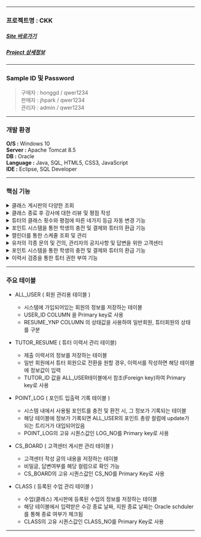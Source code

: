 ----------------------
### 프로젝트명 : CKK
##### [Site 바로가기](park.jh92.kro.kr/CKK)
##### [Project 상세정보](https://www.notion.so/CKK-Cooking-King-91c88bfdf1ee45a7bf71995041b7cc42)
----------------------

### Sample ID 및 Password
> 구매자 : honggd / qwer1234 <br>
> 판매자 : jhpark / qwer1234 <br>
> 관리자 : admin / qwer1234 <br>

--- 

### 개발 환경
**O/S :** Windows 10<br>
**Server :** Apache Tomcat 8.5<br>
**DB :** Oracle<br>
**Language :** Java, SQL, HTML5, CSS3, JavaScript<br>
**IDE :** Eclipse, SQL Developer

---

### 핵심 기능
<details><summary>클래스 게시판의 다양한 조회</summary><div markdown="1">

> 여러 조건을 통해 다양한 검색이 가능하다.
```java
	// [Controller]
	//어떤 조건들이 있는지 확인 후,
	//map을 이용하여 조건들을 service->dao로 보내준다.
	//조건들을 포함한 url을 가진 pagebar를 생성해준다.
	protected void doGet(HttpServletRequest request, HttpServletResponse response) throws ServletException, IOException {

		int numPerPage = 12;
		int cPage = 1;
		
		try {
			cPage = Integer.parseInt(request.getParameter("cPage"));
		} catch (NumberFormatException e) {
			
		}
		
		String lowPriceS = request.getParameter("lowPrice");
		String highPriceS = request.getParameter("highPrice");
		String[] categoryArr = request.getParameterValues("category");
		String[] locationArr = request.getParameterValues("location");
		String keywordType = request.getParameter("keywordType");
		String keyword = request.getParameter("keyword");
		int lowPrice = lowPriceS != null && !lowPriceS.isEmpty() ? Integer.parseInt(lowPriceS) : 0;
		int highPrice = highPriceS != null && !highPriceS.isEmpty() ? Integer.parseInt(highPriceS) : 0;
		String classDateS = request.getParameter("classDate");
		Date classDate = classDateS != null && !"".equals(classDateS) ? Date.valueOf(classDateS) : null;
		Map <String, Object> param = new HashMap<>();
		param.put("categoryArr", categoryArr);
		param.put("locationArr", locationArr);
		param.put("keywordType", keywordType);
		param.put("keyword", keyword);
		param.put("lowPrice", lowPrice);
		param.put("highPrice", highPrice);
		param.put("classDate", classDate);
		
		Map<String, Object> map = new BoardService().getBoardList(numPerPage, cPage, param);
		List<Board> list = (List<Board>)map.get("list");
		int totalContents = (Integer)map.get("totalContents");
		System.out.println("list@servlet = " + list);
		System.out.println("totalContent@servlet = " + totalContents);
		
		
		String url = request.getRequestURI() + "?";
		
		if(categoryArr != null && categoryArr.length != 0) {
			for(int i = 0; i < categoryArr.length; i++){
				url += "category=" + categoryArr[i] + "&";
			}
		}
		if(locationArr != null && locationArr.length != 0) {
			for(int i = 0; i < locationArr.length; i++) {
				url += "location=" + locationArr[i] + "&";
			}
		}
		if(keyword != null && !"".equals(keyword)) {
			url += "&" + keywordType + "=" + keyword + "&";
		}
		if(lowPrice != 0) {
			url += "&lowPrice=" + lowPrice;
		}
		if(highPrice != 0) {
			url += "&highPrice=" + highPrice;
		}
		
		if(classDate != null) {
			url += "&classDate=" + classDate;
		}
		String pageBar = Utils.getPageBarHTML(cPage, numPerPage, totalContents, url);
		
		request.setAttribute("list", list);
		request.setAttribute("pageBar", pageBar);
		request.getRequestDispatcher("/WEB-INF/views/board/boardList.jsp").forward(request, response);
		
	}
```
```java
	// [DAO]
	//Controller에서 map을 통해 넘어온 조건들을 확인하여,
	//선택된 조건만을 이용하여 query를 작성 후 검색한다.
	public Map<String, Object> getBoardList(Connection conn, int numPerPage, int cPage, Map<String, Object> param) {

		Map<String, Object> map = new HashMap<>();
		List<Board> list = new ArrayList<>();
		PreparedStatement pstmt = null;
		ResultSet rset = null;
		String sql = prop.getProperty("getBoardList1");
		String[] categoryArr = (String[])param.get("categoryArr");
		String[] locationArr = (String[])param.get("locationArr");
		String keywordType = (String)param.get("keywordType");
		String keyword = (String)param.get("keyword");	
		int lowPrice = (Integer)param.get("lowPrice");
		int highPrice = (Integer)param.get("highPrice");
		Date classDate = (Date)param.get("classDate");
		
		if(categoryArr != null && categoryArr.length != 0) {
			sql += " and category in(";
			for(int i = 0; i < categoryArr.length; i++) {
				if(i != 0) sql += ",";
				sql += "'" + categoryArr[i] + "'";
			}
			sql += ")";
		}
		
		if(locationArr != null && locationArr.length != 0) {
			sql += " and class_location in(";
			for(int i = 0; i < locationArr.length; i++) {
				if(i != 0) sql += ",";
				sql += "'" + locationArr[i] + "'";
			}
			sql += ")";
		}
		
		if(keyword != null && keyword != "") {
			sql += " and " + keywordType + " like '%" + keyword + "%'";
		}
		
		if(lowPrice != 0 && highPrice != 0) {
			sql += " and price between " + lowPrice + " and " + highPrice;
		}
		else if(lowPrice != 0 && highPrice == 0) {
			sql += " and price > " + lowPrice;
		}
		else if(lowPrice == 0 && highPrice != 0) {
			sql += " and price < " + highPrice;
		}
		
		if(classDate != null) {
			sql += " and class_date = to_date('"+ classDate +"','yyyy/MM/dd')";
		}
		
		sql += prop.getProperty("getBoardList2");
		
		System.out.println(sql);
		
		Board b = null;
		int totalContents = 0;
		
		int startRnum = (cPage-1)*numPerPage+1;
		int endRnum = cPage*numPerPage;
		
		try {
			pstmt = conn.prepareStatement(sql);
			pstmt.setInt(1, startRnum);
			pstmt.setInt(2, endRnum);
			rset = pstmt.executeQuery();
			while(rset.next()) {
				b = new Board();
				b.setApplyExpireYn(rset.getString("apply_expire_yn"));
				b.setCapacity(rset.getInt("capacity"));
				b.setClassAddress(rset.getString("class_address"));
				b.setClassContent(rset.getString("class_content"));
				b.setClassDate(rset.getDate("class_date"));
				b.setClassEndYn(rset.getString("class_end_yn"));
				b.setClassLocation(rset.getString("class_location"));
				b.setClassNo(rset.getInt("class_no"));
				b.setEndTime(rset.getInt("end_time"));
				b.setLastApplyDate(rset.getDate("last_apply_date"));
				b.setPrice(rset.getInt("price"));
				b.setStartTime(rset.getInt("start_time"));
				b.setTitle(rset.getString("title"));
				b.setTutorId(rset.getString("tutor_id"));
				b.setClassPic1Org(rset.getString("class_pic1_org"));
				b.setClassPic2Org(rset.getString("class_pic2_org"));
				b.setClassPic3Org(rset.getString("class_pic3_org"));
				b.setClassPic1Ren(rset.getString("class_pic1_ren"));
				b.setClassPic2Ren(rset.getString("class_pic2_ren"));
				b.setClassPic3Ren(rset.getString("class_pic3_ren"));
				b.setTutorName(rset.getString("tutor_name"));
				b.setCategory(rset.getString("category"));
				totalContents = rset.getInt("cnt");
				
				list.add(b);
			}
		} catch (SQLException e) {
			e.printStackTrace();
		} finally {
			close(rset);
			close(pstmt);
		}
		
		map.put("list", list);
		map.put("totalContents", totalContents);
		
		return map;
		
	}
```
</div>
</details>

<details><summary>클래스 종료 후 강사에 대한 리뷰 및 평점 작성</summary><div markdown="1">
	
> sql의 스케쥴러를 통해 하루 한번씩 클래스 종료 여부를 확인하는 프로시져를 실행하고,<br>
> 종료된 클래스의 종료 여부 컬럼을 변경, 클래스를 수강한 학생에게 리뷰작성 메시지를 전송한다.
	
```sql
--수업 종료 여부 확인 프로시져
CREATE OR REPLACE PROCEDURE PROC_CLASS_END_CK 
IS
    V_CNO NUMBER;
    V_EDATE DATE;
    V_CNT NUMBER;
    v_applied number;
    v_user_id all_user.user_id%type;
    v_title class.title%type;
BEGIN
    SELECT COUNT(*) INTO V_CNT FROM CLASS;
    
    FOR i IN 1 .. V_CNT LOOP
        SELECT CLASS_NO, CLASS_DATE, title INTO V_CNO, V_EDATE, v_title
        FROM (
            SELECT CLASS_NO, CLASS_DATE, title, ROWNUM RNUM
            FROM CLASS)
        WHERE i = RNUM;
    IF(sysdate > V_EDATE) THEN
        UPDATE CLASS SET CLASS_END_YN = 'Y' WHERE CLASS_NO = V_CNO;
        select count(*) into v_applied from class_schedule where class_no = v_cno;
        for i in 1 .. v_applied loop
            select user_id
            into v_user_id
            from (select user_id, rownum rnum from class_schedule)
            where rnum = i;
            insert into message values(seq_msg_no.nextval, v_user_id, '수업 종료 관련 메시지 입니다.', '<' || v_title || '>\n위 수업이 종료되었습니다.\마이페이지 - 리뷰 작성을 통해 리뷰를 작성해주세요.', default, default);     
        end loop;
        
    END IF;
    END LOOP;
END;
/

--프로그램 + 스케줄러 연동 : 클래스 강의 날짜 : JOB_CK_END_DAILY
BEGIN
    DBMS_SCHEDULER.CREATE_JOB(
    JOB_NAME => 'JOB_CK_CLASS_END_DAILY',
    PROGRAM_NAME => 'CLASS_END_CK_PROC',
    SCHEDULE_NAME => 'SCHEDULE_DAILY_AM_00',
    COMMENTS => '수업종료 여부 확인 프로시저 등록',
    ENABLED => TRUE
    );
END;
/

--스케줄러 생성 : SCHEDULE_DAILY_AM_00 : 매일 자정, 1번 실행되는 스케줄러
BEGIN 
    DBMS_SCHEDULER.CREATE_SCHEDULE(
    SCHEDULE_NAME => 'SCHEDULE_DAILY_AM_00',
    START_DATE => SYSDATE,
    END_DATE => NULL,
    REPEAT_INTERVAL  => 'FREQ=DAILY;INTERVAL=1;BYHOUR=00;BYMINUTE=0;BYSECOND=0;',
    COMMENTS => '매일 자정 실행'
    );
END;
/
```
</div>
</details>

<details><summary>튜터의 클래스 횟수와 평점에 따른 네가지 등급 자동 변경 기능</summary><div markdown="1">
> 
</div>
</details>

<details><summary>포인트 시스템을 통한 학생의 충전 및 결제와 튜터의 환급 기능</summary><div markdown="1">
> 
</div>
</details>

<details><summary>캘린더를 통한 스케줄 조회 및 관리</summary><div markdown="1">
	
> 

</div>
</details>

<details><summary>유저의 각종 문의 및 건의, 관리자의 공지사항 및 답변을 위한 고객센터</summary><div markdown="1">
</div>
</details>

<details><summary>포인트 시스템을 통한 학생의 충전 및 결제와 튜터의 환급 기능 </summary><div markdown="1">
</div>
</details>
 
<details><summary>이력서 검증을 통한 튜터 권한 부여 기능 </summary><div markdown="1">
</div>
</details>

---

### 주요 테이블  
  
+ ALL_USER ( 회원 관리용 테이블 )
  + 시스템에 가입되어있는 회원의 정보를 저장하는 테이블
  + USER_ID COLUMN 을 Primary key로 사용
  + RESUME_YNP COLUMN 의 상태값을 사용하여 일반회원, 튜터회원의 상태를 구분
  
+ TUTOR_RESUME ( 튜터 이력서 관리 테이블)
  + 제출 이력서의 정보를 저장하는 테이블
  + 일반 회원에서 튜터 회원으로 전환을 원할 경우, 이력서를 작성하면 해당 테이블에 정보값이 입력
  + TUTOR_ID 값을 ALL_USER테이블에서 참조(Foreign key)하여 Primary key로 사용
  
+ POINT_LOG ( 포인트 입출력 기록 테이블 )
  + 시스템 내에서 사용될 포인트를 충전 및 환전 시, 그 정보가 기록되는 테이블
  + 해당 테이블에 정보가 기록되면 ALL_USER의 포인트 총량 컬럼에 update가 되는 트리거가 대입되어있음
  + POINT_LOG의 고유 시퀀스값인 LOG_NO를 Primary key로 사용
  
+ CS_BOARD ( 고객센터 게시판 관리 테이블 )
  + 고객센터 작성 글의 내용을 저장하는 테이블
  + 비밀글, 답변여부를 해당 컬럼으로 확인 가능
  + CS_BOARD의 고유 시퀀스값인 CS_NO를 Primary Key로 사용
  
+ CLASS ( 등록된 수업 관리 테이블 )
  + 수업(클래스) 게시판에 등록된 수업의 정보를 저장하는 테이블
  + 해당 테이블에서 입력받은 수강 종료 날짜, 지원 종료 날짜는 Oracle schduler를 통해 종료 여부가 체크됨
  + CLASS의 고유 시퀀스값인 CLASS_NO를 Primary Key로 사용

  
--- 

